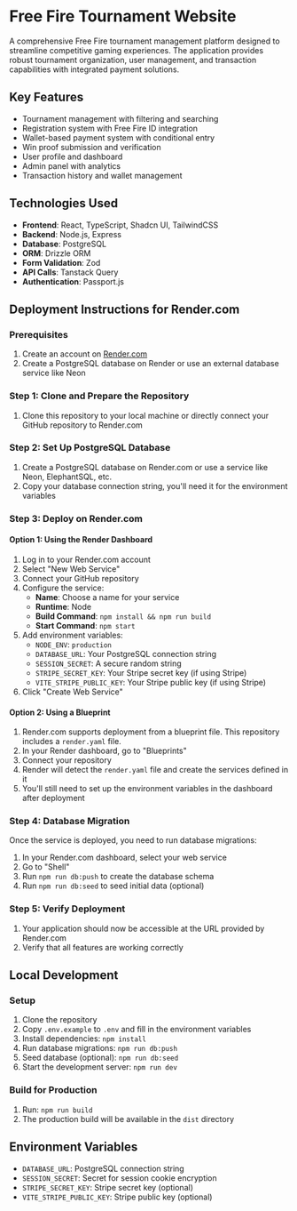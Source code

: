 # Free Fire Tournament Website

A comprehensive Free Fire tournament management platform designed to streamline competitive gaming experiences. The application provides robust tournament organization, user management, and transaction capabilities with integrated payment solutions.

## Key Features

- Tournament management with filtering and searching
- Registration system with Free Fire ID integration
- Wallet-based payment system with conditional entry
- Win proof submission and verification
- User profile and dashboard
- Admin panel with analytics
- Transaction history and wallet management

## Technologies Used

- **Frontend**: React, TypeScript, Shadcn UI, TailwindCSS
- **Backend**: Node.js, Express
- **Database**: PostgreSQL
- **ORM**: Drizzle ORM
- **Form Validation**: Zod
- **API Calls**: Tanstack Query
- **Authentication**: Passport.js

## Deployment Instructions for Render.com

### Prerequisites

1. Create an account on [Render.com](https://render.com)
2. Create a PostgreSQL database on Render or use an external database service like Neon

### Step 1: Clone and Prepare the Repository

1. Clone this repository to your local machine or directly connect your GitHub repository to Render.com

### Step 2: Set Up PostgreSQL Database

1. Create a PostgreSQL database on Render.com or use a service like Neon, ElephantSQL, etc.
2. Copy your database connection string, you'll need it for the environment variables

### Step 3: Deploy on Render.com

#### Option 1: Using the Render Dashboard

1. Log in to your Render.com account
2. Select "New Web Service"
3. Connect your GitHub repository
4. Configure the service:
   - **Name**: Choose a name for your service
   - **Runtime**: Node
   - **Build Command**: `npm install && npm run build`
   - **Start Command**: `npm start`
5. Add environment variables:
   - `NODE_ENV`: `production`
   - `DATABASE_URL`: Your PostgreSQL connection string
   - `SESSION_SECRET`: A secure random string
   - `STRIPE_SECRET_KEY`: Your Stripe secret key (if using Stripe)
   - `VITE_STRIPE_PUBLIC_KEY`: Your Stripe public key (if using Stripe)
6. Click "Create Web Service"

#### Option 2: Using a Blueprint

1. Render.com supports deployment from a blueprint file. This repository includes a `render.yaml` file.
2. In your Render dashboard, go to "Blueprints"
3. Connect your repository
4. Render will detect the `render.yaml` file and create the services defined in it
5. You'll still need to set up the environment variables in the dashboard after deployment

### Step 4: Database Migration

Once the service is deployed, you need to run database migrations:

1. In your Render.com dashboard, select your web service
2. Go to "Shell"
3. Run `npm run db:push` to create the database schema
4. Run `npm run db:seed` to seed initial data (optional)

### Step 5: Verify Deployment

1. Your application should now be accessible at the URL provided by Render.com
2. Verify that all features are working correctly

## Local Development

### Setup

1. Clone the repository
2. Copy `.env.example` to `.env` and fill in the environment variables
3. Install dependencies: `npm install`
4. Run database migrations: `npm run db:push`
5. Seed database (optional): `npm run db:seed`
6. Start the development server: `npm run dev`

### Build for Production

1. Run: `npm run build`
2. The production build will be available in the `dist` directory

## Environment Variables

- `DATABASE_URL`: PostgreSQL connection string
- `SESSION_SECRET`: Secret for session cookie encryption
- `STRIPE_SECRET_KEY`: Stripe secret key (optional)
- `VITE_STRIPE_PUBLIC_KEY`: Stripe public key (optional)